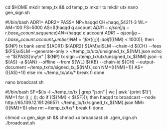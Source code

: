 cd $HOME
mkdir temp_tx && cd temp_tx
mkdir tx
mkdir utx
nano gen_sign.sh

#!/bin/bash
ADR1=
ADR2=
PASS=
NP=haqqd
CH=haqq_54211-3
WL=
AM=100
FS=5000
AS=$(haqqd q account ${ADR1} -o json | jq -r .base_account.sequence)
AN=$(haqqd q account ${ADR1} -o json | jq -r .base_account.account_number)
NM=1
for (( ;; )); do
if ((${NM} < 1000)); then
${NP} tx bank send ${ADR1} ${ADR2} ${AM}aISLM --chain-id ${CH} --fees ${FS}aISLM --generate-only > ~/temp_tx/utx/unsigned_tx_${NM}.json
echo -e "${PASS}\ny\n" | ${NP} tx sign ~/temp_tx/utx/unsigned_tx_${NM}.json -s ${AS} -a ${AN} --offline --from ${WL} ${KB} --chain-id ${CH} --output-document ~/temp_tx/tx/signed_tx_${NM}.json
NM=$((${NM}+1))
AS=$((${AS}+1))
else
rm ~/temp_tx/utx/*
break
fi
done

nano broadcast.sh

#!/bin/bash
SF=$(ls -l ~/temp_tx/tx | grep "json" | wc | awk '{print $1}')
NM=1
for (( ;; )); do
if ((${NM} < ${SF})); then
haqqd tx broadcast --node http://65.109.12.191:26657/ ~/temp_tx/tx/signed_tx_${NM}.json
NM=$((${NM}+1))
else
rm ~/temp_tx/tx/*
break
fi
done

chmod +x gen_sign.sh && chmod +x broadcast.sh
./gen_sign.sh
./broadcast.sh
